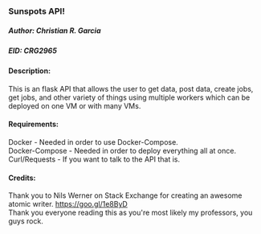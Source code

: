 ### Sunspots API! 
##### Author: Christian R. Garcia
##### EID: CRG2965
#### Description:
This is an flask API that allows the user to get data, post data, create jobs, get jobs, and other variety of things using multiple workers which can be deployed on one VM or with many VMs. 
#### Requirements:
Docker - Needed in order to use Docker-Compose.  
Docker-Compose - Needed in order to deploy everything all at once.  
Curl/Requests - If you want to talk to the API that is.

#### Credits:
Thank you to Nils Werner on Stack Exchange for creating an awesome atomic writer. https://goo.gl/1e8ByD  
Thank you everyone reading this as you're most likely my professors, you guys rock. 
